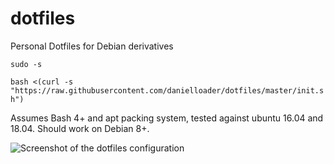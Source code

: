 # dotfiles
Personal Dotfiles for Debian derivatives 

`sudo -s`

`bash <(curl -s "https://raw.githubusercontent.com/danielloader/dotfiles/master/init.sh")`


Assumes Bash 4+ and apt packing system, tested against ubuntu 16.04 and 18.04. 
Should work on Debian 8+.

![Screenshot of the dotfiles configuration](https://i.imgur.com/gdz9ptm.png "Screenshot")
